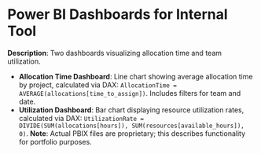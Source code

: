 # Power BI Dashboards for Internal Tool

**Description**: Two dashboards visualizing allocation time and team utilization.
- **Allocation Time Dashboard**: Line chart showing average allocation time by project, calculated via DAX: `AllocationTime = AVERAGE(allocations[time_to_assign])`. Includes filters for team and date.
- **Utilization Dashboard**: Bar chart displaying resource utilization rates, calculated via DAX: `UtilizationRate = DIVIDE(SUM(allocations[hours]), SUM(resources[available_hours]), 0)`.
**Note**: Actual PBIX files are proprietary; this describes functionality for portfolio purposes.